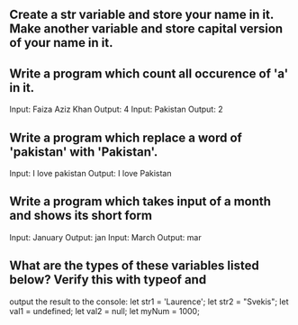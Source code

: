 ## Create a str variable and store your name in it. Make another variable and store capital version of your name in it.

## Write a program which count all occurence of 'a' in it.
Input: Faiza Aziz Khan
Output: 4
Input: Pakistan
Output: 2

## Write a program which replace a word of 'pakistan' with 'Pakistan'.
Input: I love pakistan
Output: I love Pakistan

## Write a program which takes input of a month and shows its short form
Input: January
Output: jan
Input: March
Output: mar
## What are the types of these variables listed below? Verify this with typeof and
output the result to the console:
let str1 = 'Laurence';
let str2 = "Svekis";
let val1 = undefined;
let val2 = null;
let myNum = 1000;